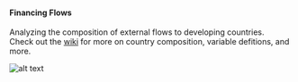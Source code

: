 #### Financing Flows
Analyzing the composition of external flows to developing countries.  
Check out the [wiki](https://github.com/achafetz/FinancingFlows/wiki) for more on country composition, variable defitions, and more.

![alt text](https://cloud.githubusercontent.com/assets/8933069/8061825/ae093d26-0e9a-11e5-9bb4-0a9ca9f81555.png)
